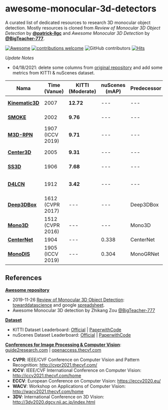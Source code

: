 # awesome-monocular-3d-detectors
A curated list of dedicated resources to research 3D monocular object detection. Mostly resources is cloned from *Review of Monocular 3D Object Detection* by [**@patrick-llgc**](https://github.com/patrick-llgc/Learning-Deep-Learning/blob/master/paper_notes/review_mono_3dod.md) and *Awesome Monocular 3D Detection* by [**@BigTeacher-777**](https://github.com/BigTeacher-777/Awesome-Monocular-3D-detection).

[![Awesome](https://awesome.re/badge.svg)](https://awesome.re)
[![contributions welcome](https://img.shields.io/badge/contributions-welcome-brightgreen.svg?style=flat)](https://github.com/mheriyanto/awesome-monocular-3d-detectors/issues)
![GitHub contributors](https://img.shields.io/github/contributors/mheriyanto/awesome-monocular-3d-detectors.svg)
[![Hits](https://hits.seeyoufarm.com/api/count/incr/badge.svg?url=https%3A%2F%2Fgithub.com%2Fmheriyanto%2Fawesome-monocular-3d-detectors&count_bg=%2379C83D&title_bg=%23555555&icon=&icon_color=%23E7E7E7&title=hits&edge_flat=false)](https://hits.seeyoufarm.com)

_Update Notes_
- 04/18/2021: delete some columns from [original repository](https://github.com/patrick-llgc/Learning-Deep-Learning/blob/master/paper_notes/review_mono_3dod.md) and add some metrics from KITTI & nuScenes dataset.

| **Nama** | Time (Vanue)  | **KITTI (Moderate)** | **nuScenes (mAP)** | Predecessor | Backbone | **Runtime** | Environtment |
| --- | ---  | --- | --- | --- | --- | --- | --- |
| [**Kinematic3D**](https://arxiv.org/abs/2007.09548) | 2007 | **12.72** | --- | --- | --- | [0.12 s](http://cvlab.cse.msu.edu/project-kinematic.html) | 1 core @ 1.5 Ghz (C/C++) |
| [**SMOKE**](https://arxiv.org/abs/2002.10111v1) | 2002  | **9.76** | --- | --- | --- | [0.03 s](https://github.com/lzccccc/SMOKE) | GPU @ 2.5 Ghz (Python) |
| [**M3D-RPN**](https://arxiv.org/abs/1907.06038) | 1907 (ICCV 2019) | **9.71** | --- | --- | Faster RCNN | [0.16 s](http://cvlab.cse.msu.edu/project-m3d-rpn.html) | GPU @ 1.5 Ghz (Python) |
| [**Center3D**](https://arxiv.org/abs/2005.13423) | 2005  | **9.31** | --- | --- | --- | 0.05 s | GPU @ 3.5 Ghz (Python) |
| [**SS3D**](https://arxiv.org/abs/1906.08070) | 1906 | **7.68** | --- | --- | U-Net like arch | 48 ms | Tesla V100 (Python) |
| [**D4LCN**](https://arxiv.org/abs/1912.04799) | 1912 | **3.42** | --- | --- | --- | [0.2 s](https://github.com/dingmyu/D4LCN) | GPU @ 2.5 Ghz (Python + C/C++) |
| [**Deep3DBox**](https://arxiv.org/abs/1612.00496) | 1612 (CVPR 2017) | --- | --- | Deep3DBox | MS-CNN | --- | --- |
| [**Mono3D**](https://www.cs.toronto.edu/~urtasun/publications/chen_etal_cvpr16.pdf) | 1512 (CVPR 2016) | --- | --- | Mono3D | Faster RCNN | --- | --- |
| [**CenterNet**](https://arxiv.org/abs/1904.07850) | 1904 | --- | 0.338 | CenterNet | DLA (Unet) | --- | --- |
| [**MonoDIS**](https://arxiv.org/abs/1905.12365) | 1905 (ICCV 2019) | --- | 0.304 | MonoGRNet | RetinaNet+2D/3D head | --- | --- |

## References
<ins>**Awesome repository**</ins>
+ 2019-11-26 [Review of Monocular 3D Object Detection](https://github.com/patrick-llgc/Learning-Deep-Learning/blob/master/paper_notes/review_mono_3dod.md): [towarddatascience](https://towardsdatascience.com/monocular-3d-object-detection-in-autonomous-driving-2476a3c7f57e?source=friends_link&sk=160d236be1881b6ee1b431a943666fdb) and google [spreadsheet](https://docs.google.com/spreadsheets/d/1X_ViM-W4QbHPbJ2dHouRgkRAyzEnBS6J_9VxPEXvDM4/edit#gid=0).
+ Awesome Monocular 3D detection by Zhikang Zou [@BigTeacher-777](https://github.com/BigTeacher-777/Awesome-Monocular-3D-detection)

<ins>**Dataset**</ins>
+ KITTI Dataset Leaderboard: [Official](http://www.cvlibs.net/datasets/kitti/eval_object.php?obj_benchmark=3d) | [PaperwithCode](https://paperswithcode.com/sota/3d-object-detection-on-kitti-cars-moderate)
+ nuScenes Dataset Leaderboard: [Official](https://www.nuscenes.org/object-detection?externalData=all&mapData=all&modalities=Camera) | [PaperwithCode](https://paperswithcode.com/sota/3d-object-detection-on-nuscenes) 

<ins>**Conferences for Image Processing & Computer Vision**</ins>: [guide2research.com](http://www.guide2research.com/topconf/computer-vision) | [openaccess.thecvf.com](https://openaccess.thecvf.com/menu)
+ **CVPR**: IEEE/CVF Conference on Computer Vision and Pattern Recognition: http://cvpr2021.thecvf.com/
+ **ICCV**: IEEE/CVF International Conference on Computer Vision: http://iccv2021.thecvf.com/home
+ **ECCV**: European Conference on Computer Vision: https://eccv2020.eu/
+ **WACV**: Workshop on Applications of Computer Vision: http://wacv2021.thecvf.com/home 
+ **3DV**: International Conference on 3D Vision: http://3dv2020.dgcv.nii.ac.jp/index.html
